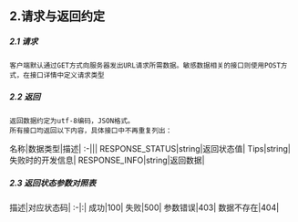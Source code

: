 ## 2.请求与返回约定
##### 2.1	请求	客户端默认通过GET方式向服务器发出URL请求所需数据。敏感数据相关的接口则使用POST方式，在接口详情中定义请求类型

##### 2.2	返回	返回数据约定为utf-8编码，JSON格式。
	所有接口均返回以下内容，具体接口中不再重复列出：	
名称|数据类型|描述|
:-|||
RESPONSE_STATUS|string|返回状态值|
Tips|string|失败时的开发信息|
RESPONSE_INFO|string|返回数据|##### 2.3 返回状态参数对照表
描述|对应状态码|
:-|:|
成功|100|
失败|500|
参数错误|403|
数据不存在|404|